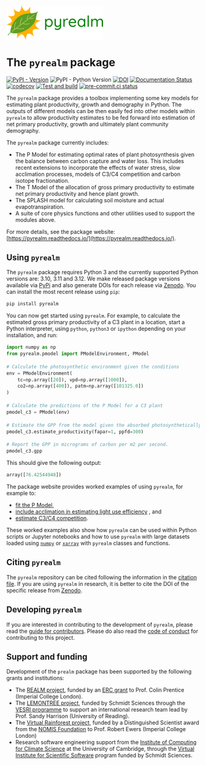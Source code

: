 
<!-- markdownlint-disable-next-line MD041 MD033 -->
<img
  alt="The pyrealm logo: a green leaf over the shining sun."
  src="/docs/source/_static/images/pyrealm_logo.png" width=50%>

# The `pyrealm` package

[![PyPI - Version](https://img.shields.io/pypi/v/pyrealm)](https://pypi.org/project/pyrealm/)
![PyPI - Python Version](https://img.shields.io/pypi/pyversions/pyrealm)
[![DOI](https://zenodo.org/badge/DOI/10.5281/zenodo.8366847.svg)](https://doi.org/10.5281/zenodo.8366847)
[![Documentation
Status](https://readthedocs.org/projects/pyrealm/badge/?version=latest)](https://pyrealm.readthedocs.io/en/latest/?badge=latest)
[![codecov](https://codecov.io/gh/ImperialCollegeLondon/pyrealm/branch/develop/graph/badge.svg)](https://codecov.io/gh/ImperialCollegeLondon/pyrealm)
[![Test and
build](https://github.com/ImperialCollegeLondon/pyrealm/actions/workflows/pyrealm_ci.yaml/badge.svg?branch=develop)](https://github.com/ImperialCollegeLondon/pyrealm/actions/workflows/pyrealm_ci.yaml)
[![pre-commit.ci status](https://results.pre-commit.ci/badge/github/ImperialCollegeLondon/pyrealm/develop.svg)](https://results.pre-commit.ci/latest/github/ImperialCollegeLondon/pyrealm/develop)

The `pyrealm` package provides a toolbox implementing some key models for estimating
plant productivity, growth and demography in Python. The outputs of different models
can be then easily fed into other models within `pyrealm` to allow productivity
estimates to be fed forward into estimation of net primary productivity, growth and
ultimately plant community demography.

The `pyrealm` package currently includes:

* The P Model for estimating optimal rates of plant photosynthesis given the balance
  between carbon capture and water loss. This includes recent extensions to incorporate
  the effects of water stress, slow acclimation processes, models of C3/C4 competition
  and carbon isotope fractionation.
* The T Model of the allocation of gross primary productivity to estimate net primary
  productivity and hence plant growth.
* The SPLASH model for calculating soil moisture and actual evapotranspiration.
* A suite of core physics functions and other utilities used to support the modules
  above.

For more details, see the package website:
[https://pyrealm.readthedocs.io/](https://pyrealm.readthedocs.io/).

## Using `pyrealm`

The `pyrealm` package requires Python 3 and the currently supported Python versions are:
3.10, 3.11 and 3.12. We make released package versions available via
[PyPi](https://pypi.org/project/pyrealm/) and also generate DOIs for each release via
[Zenodo](https://doi.org/10.5281/zenodo.8366847). You can install the most recent
release using `pip`:

```sh
pip install pyrealm
```

You can now get started using `pyrealm`. For example, to calculate the estimated gross
primary productivity of a C3 plant in a location, start a Python interpreter, using
`python`, `python3` or `ipython` depending on your installation, and run:

```python
import numpy as np
from pyrealm.pmodel import PModelEnvironment, PModel

# Calculate the photosynthetic environment given the conditions
env = PModelEnvironment(
    tc=np.array([20]), vpd=np.array([1000]),
    co2=np.array([400]), patm=np.array([101325.0])
)

# Calculate the predictions of the P Model for a C3 plant
pmodel_c3 = PModel(env)

# Estimate the GPP from the model given the absorbed photosynthetically active light
pmodel_c3.estimate_productivity(fapar=1, ppfd=300)

# Report the GPP in micrograms of carbon per m2 per second.
pmodel_c3.gpp
```

This should give the following output:

```python
array([76.42544948])
```

The package website provides worked examples of using `pyrealm`, for example to:

* [fit the P
  Model](https://pyrealm.readthedocs.io/en/latest/users/pmodel/pmodel_details/worked_examples.html),
* [include acclimation in estimating light use
  efficiency](https://pyrealm.readthedocs.io/en/latest/users/pmodel/subdaily_details/worked_example.html)
  , and
* [estimate C3/C4
  competition](https://pyrealm.readthedocs.io/en/latest/users/pmodel/c3c4model.html#worked-example).

These worked examples also show how `pyrealm` can be used within Python scripts or
Jupyter notebooks and how to use `pyrealm` with large datasets loaded using
[`numpy`](https://numpy.org/) or [`xarray`](https://docs.xarray.dev/en/stable/) with
`pyrealm` classes and functions.

## Citing `pyrealm`

The `pyrealm` repository can be cited following the information in the [citation
file](./CITATION.cff). If you are using `pyrealm` in research, it is better to cite the
DOI of the specific release from [Zenodo](https://doi.org/10.5281/zenodo.8366847).

## Developing `pyrealm`

If you are interested in contributing to the development of `pyrealm`, please read the
[guide for contributors](./CONTRIBUTING.md). Please do also read the [code of
conduct](./CODE_OF_CONDUCT.md) for contributing to this project.

## Support and funding

Development of the `prealm` package has been supported by the following grants and
institutions:

* The [REALM project](https://prenticeclimategroup.wordpress.com/realm-team/), funded by
  an [ERC grant](https://cordis.europa.eu/project/id/787203) to Prof. Colin Prentice
  (Imperial College London).
* The [LEMONTREE project](https://research.reading.ac.uk/lemontree/), funded by Schmidt
  Sciences through the [VESRI
  programme](https://www.schmidtfutures.com/our-work/virtual-earth-system-research-institute-vesri/)
  to support an international research team lead by Prof. Sandy Harrison (University of
  Reading).
* The [Virtual Rainforest project](https://pyrealm.readthedocs.io/), funded by a
  Distinguished Scientist award from the [NOMIS
  Foundation](https://nomisfoundation.ch/research-projects/a-virtual-rainforest-for-understanding-the-stability-resilience-and-sustainability-of-complex-ecosystems/)
  to Prof. Robert Ewers (Imperial College London)
* Research software engineering support from the [Institute of Computing for Climate
  Science](https://iccs.cam.ac.uk/) at the University of Cambridge, through the [Virtual
  Institute for Scientific
  Software](https://www.schmidtfutures.com/our-work/virtual-institute-for-scientific-software/)
  program funded by Schmidt Sciences.
